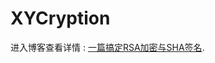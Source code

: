 # **XYCryption**

进入博客查看详情 : [一篇搞定RSA加密与SHA签名](http://iipanda.com/2016/01/12/%E4%B8%80%E7%AF%87%E6%90%9E%E5%AE%9ARSA%E5%8A%A0%E5%AF%86%E4%B8%8ESHA%E7%AD%BE%E5%90%8D/). 
